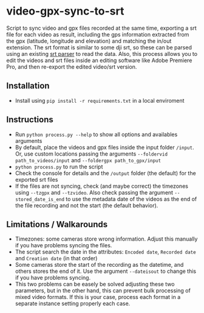 # video-gpx-sync-to-srt
Script to sync video and gpx files recorded at the same time, exporting a srt file for each video as result, including the gps information extracted from the gpx (latitude, longitude and elevation) and matching the in/out extension. The srt format is similar to some dji srt, so these can be parsed using an existing [srt parser](https://github.com/JuanIrache/DJI_SRT_Parser) to read the data. Also, this process allows you to edit the videos and srt files inside an editing software like Adobe Premiere Pro, and then re-export the edited video/srt version.

## Installation
- Install using `pip install -r requirements.txt` in a local enviroment

## Instructions
- Run `python process.py --help` to show all options and availables arguments
- By default, place the videos and gpx files inside the input folder `/input`. Or, use custom locations passing the arguments `--foldervid path_to_videos/input` and `--foldergpx path_to_gpx/input`
- `python process.py` to run the script
- Check the console for details and the `/output` folder (the default) for the exported srt files
- If the files are not syncing, check (and maybe correct) the timezones using `--tzgpx` and `--tzvideo`. Also check passing the argument `--stored_date_is_end` to use the metadata date of the videos as the end of the file recording and not the start (the default behavior).

## Limitations / Walkarounds
- Timezones: some cameras store wrong information. Adjust this manually if you have problems syncing the files.
- The script search the date in the attributes: `Encoded date`, `Recorded date` and `Creation date` (in that order)
- Some cameras store the start of the recording as the datetime, and others stores the end of it. Use the argument `--dateisout` to change this if you have problems syncing.
- This two problems can be easely be solved adjusting these two parameters, but in the other hand, this can prevent bulk processing of mixed video formats. If this is your case, process each format in a separate instance setting properly each case.

